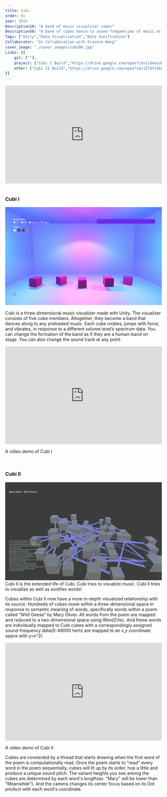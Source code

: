 ```yaml
---
title: Cubi
order: 01
year: 2018
Description10: "A band of music visualizer cubes"
Description50: "A band of cubes dance to sound frequencies of music or semantic meanings of a poem"
Tags: ["Unity","Data Visualization","Data Sonification"]
Collaborator: "In Collaboration with Eraince Wang"
cover_image: "./cover_images/cubi00.jpg"
Links: [{
    git: [""],
    project: ["Cubi I Build","https://drive.google.com/open?id=1rUeeiuRjFv3LjC3eAQ2XYwooUtKtbANH"],
    other: ["Cubi II Build","https://drive.google.com/open?id=1Z7XYs2KgP216lIpG4yFvmpu4igZ1ITay"]
}]
---
```



<div style="padding-top: 62.5%; position: relative; overflow: hidden;"><iframe frameborder="0" allowfullscreen="" scrolling="no" allow="autoplay;fullscreen" src="https://onelineplayer.com/player.html?autoplay=true&autopause=false&muted=true&loop=true&url=https%3A%2F%2Fwww.dropbox.com%2Fs%2Fcbpy2xddl3gacva%2Fcubi_interface00.mov%3Fraw%3D1&poster=&time=false&progressBar=false&overlay=false&muteButton=false&fullscreenButton=false&style=light&quality=auto&playButton=false" style="position: absolute; height: 100%; width: 100%; left: 0px; top: 0px;"></iframe></div>

<br/>

### Cubi I

![02](./content_images/cubi02.png)
<br>

Cubi is a three-dimensional music visualizer made with Unity. The visualizer consists of five cube members. Altogether, they become a band that dances along to any preloaded music. Each cube rotates, jumps with force, and vibrates, in response to a different volume level’s spectrum data. You can change the formation of the band as if they are a human-band on stage. You can also change the sound track at any point. 

<div style="padding-top: 62.5%; position: relative; overflow: hidden;"><iframe frameborder="0" allowfullscreen="" scrolling="no" allow="autoplay;fullscreen" src="https://onelineplayer.com/player.html?autoplay=false&autopause=false&muted=false&loop=true&url=https%3A%2F%2Fwww.dropbox.com%2Fs%2Fef3br5m3m3dcadm%2Fcubi_interface01.mov%3Fraw%3D1&poster=&time=false&progressBar=true&overlay=true&muteButton=true&fullscreenButton=false&style=light&quality=auto&playButton=true" style="position: absolute; height: 100%; width: 100%; left: 0px; top: 0px;"></iframe></div>
<p class="caption">A video demo of Cubi I</b></p>


<br>


### Cubi II

![03](./content_images/cubi03.png)
Cubi II is the extended life of Cubi. Cubi tries to visualize music. Cubi II tries to visualize as well as sonifies words!

Cubes within Cubi II now have a more in-depth visualized relationship with its source. Hundreds of cubes move within a three-dimensional space in response to semantic meaning of words, specifically words within a poem called “Wild Geese” by Mary Oliver. All words from the poem are mapped and reduced to a two-dimensional space using Word2Vec. And these words are individually mapped to Cubi cubes with a correspondingly assigned sound-frequency data(0-48000 hertz are mapped to an x,y coordinate space with y=x^2). 

<div style="padding-top: 62.5%; position: relative; overflow: hidden;"><iframe frameborder="0" allowfullscreen="" scrolling="no" allow="autoplay;fullscreen" src="https://onelineplayer.com/player.html?autoplay=false&autopause=false&muted=false&loop=true&url=https%3A%2F%2Fwww.dropbox.com%2Fs%2Flk2thv1308dnfx6%2Fcubi_poem.mov%3Fraw%3D1&poster=&time=false&progressBar=true&overlay=true&muteButton=true&fullscreenButton=false&style=light&quality=auto&playButton=true" style="position: absolute; height: 100%; width: 100%; left: 0px; top: 0px;"></iframe></div>
<p class="caption">A video demo of Cubi II</b></p>

Cubes are connected by a thread that starts drawing when the first word of the poem is computationally read. Once the poem starts to "read" every word in the poem sequentially, cubes will lit up by its order, hop a little and produce a unique sound pitch. The variant heights you see among the cubes are determined by each word's length(ex. "Mary" will be lower than "Meanwhile"). And the camera changes its center focus based on its Dot product with each word's coordinate.